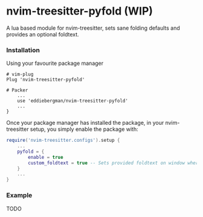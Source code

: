 # nvim-treesitter-pyfold (WIP)
A lua based module for nvim-treesitter, sets sane folding defaults and provides
an optional foldtext.

### Installation
Using your favourite package manager
```
# vim-plug
Plug 'nvim-treesitter-pyfold'

# Packer
    ...
    use 'eddiebergman/nvim-treesitter-pyfold'
    ...
}
```

Once your package manager has installed the package, in your nvim-treesitter
setup, you simply enable the package with:
```lua
require('nvim-treesitter.configs').setup {
    ...
    pyfold = {
        enable = true
        custom_foldtext = true -- Sets provided foldtext on window where module is active
    }
    ...
}
```

### Example
TODO


